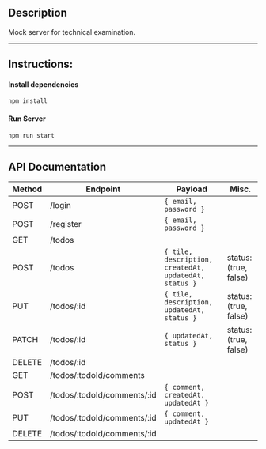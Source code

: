 
## Description
Mock server for technical examination.

---

## Instructions:

#### Install dependencies
``` npm install ```

#### Run Server
``` npm run start ```

---

## API Documentation
| Method | Endpoint | Payload | Misc. |
| --- | --- | ---- | ---- |
| POST | /login | ```{ email, password }``` 
| POST | /register | ```{ email, password }```
| GET | /todos | | |
| POST | /todos | ```{ tile, description, createdAt, updatedAt, status }``` | status: (true, false) |
| PUT | /todos/:id | ```{ tile, description, updatedAt, status }``` | status: (true, false) |
| PATCH | /todos/:id | ```{ updatedAt, status }``` | status: (true, false) |
| DELETE | /todos/:id | | |
| GET | /todos/:todoId/comments | | |
| POST | /todos/:todoId/comments/:id | ```{ comment, createdAt, updatedAt }``` |  |
| PUT | /todos/:todoId/comments/:id | ```{ comment, updatedAt }``` | | 
| DELETE | /todos/:todoId/comments/:id  | | |

